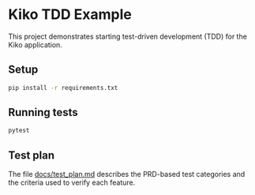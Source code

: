 # Kiko TDD Example

This project demonstrates starting test-driven development (TDD) for the Kiko application.

## Setup

```bash
pip install -r requirements.txt
```

## Running tests

```bash
pytest
```

## Test plan

The file [docs/test_plan.md](docs/test_plan.md) describes the PRD-based test categories and the criteria used to verify each feature.
